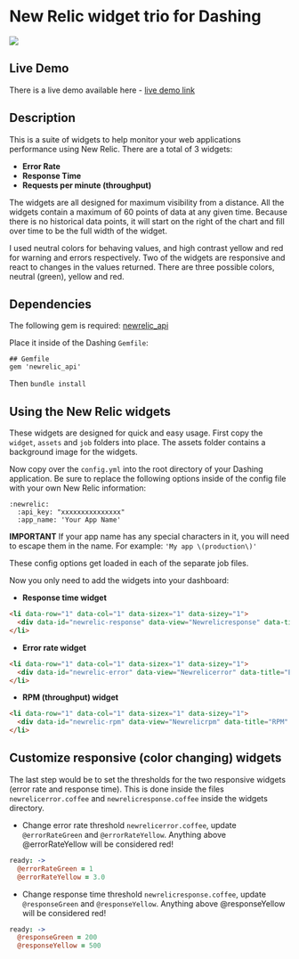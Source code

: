 # New Relic widget trio for Dashing

![](http://i.imgur.com/zVRlm77.gif?1)

## Live Demo

There is a live demo available here - [live demo link](http://widget.iamnayr.com:3000/sample)

## Description

This is a suite of widgets to help monitor your web applications performance using New Relic.  There are a total of 3 widgets:

* **Error Rate**
* **Response Time**
* **Requests per minute (throughput)**

The widgets are all designed for maximum visibility from a distance. All the widgets contain a maximum of 60 points of data at any given time. Because there is no historical data points, it will start on the right of the chart and fill over time to be the full width of the widget.  

I used neutral colors for behaving values, and high contrast yellow and red for warning and errors respectively. Two of the widgets are responsive and react to changes in the values returned.  There are three possible colors, neutral (green), yellow and red.

## Dependencies

The following gem is required:
[newrelic_api](https://github.com/newrelic/newrelic_api)

Place it inside of the Dashing `Gemfile`:

```
## Gemfile
gem 'newrelic_api'
```

Then `bundle install`

## Using the New Relic widgets

These widgets are designed for quick and easy usage.  First copy the `widget`, `assets` and `job` folders into place.  The assets folder contains a background image for the widgets. 

Now copy over the `config.yml` into the root directory of your Dashing application.  Be sure to replace the following options inside of the config file with your own New Relic information:

```
:newrelic:
  :api_key: "xxxxxxxxxxxxxxx"
  :app_name: 'Your App Name'
```

**IMPORTANT** If your app name has any special characters in it, you will need to escape them in the name.  For example: `'My app \(production\)'`

These config options get loaded in each of the separate job files.

Now you only need to add the widgets into your dashboard:

* **Response time widget**
```html
<li data-row="1" data-col="1" data-sizex="1" data-sizey="1">
  <div data-id="newrelic-response" data-view="Newrelicresponse" data-title="Response time" ></div>
</li>
```

* **Error rate widget**
```html
<li data-row="1" data-col="1" data-sizex="1" data-sizey="1">
  <div data-id="newrelic-error" data-view="Newrelicerror" data-title="Error rate" ></div>
</li>
```

* **RPM (throughput) widget**
```html
<li data-row="1" data-col="1" data-sizex="1" data-sizey="1">
  <div data-id="newrelic-rpm" data-view="Newrelicrpm" data-title="RPM" ></div>
</li>
```

## Customize responsive (color changing) widgets

The last step would be to set the thresholds for the two responsive widgets (error rate and response time).  This is done inside the files `newrelicerror.coffee` and `newrelicresponse.coffee` inside the widgets directory.

* Change error rate threshold `newrelicerror.coffee`, update `@errorRateGreen` and `@errorRateYellow`.  Anything above @errorRateYellow will be considered red!
```coffeescript
ready: ->
  @errorRateGreen = 1
  @errorRateYellow = 3.0
```

* Change response time threshold `newrelicresponse.coffee`, update `@responseGreen` and `@responseYellow`.  Anything above @responseYellow will be considered red!
```coffeescript
ready: ->
  @responseGreen = 200
  @responseYellow = 500
```
